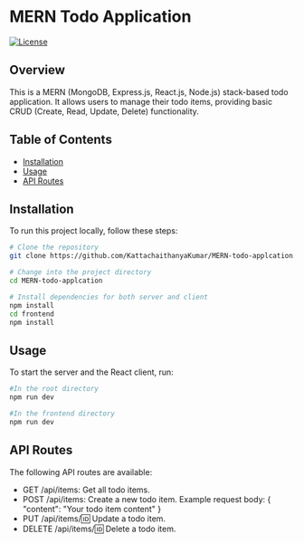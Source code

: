 # MERN Todo Application

[![License](https://img.shields.io/badge/license-MIT-blue.svg)](LICENSE)

## Overview

This is a MERN (MongoDB, Express.js, React.js, Node.js) stack-based todo application. It allows users to manage their todo items, providing basic CRUD (Create, Read, Update, Delete) functionality.

## Table of Contents

- [Installation](#installation)
- [Usage](#usage)
- [API Routes](#api-routes)

## Installation

To run this project locally, follow these steps:

```bash
# Clone the repository
git clone https://github.com/KattachaithanyaKumar/MERN-todo-applcation.git

# Change into the project directory
cd MERN-todo-applcation

# Install dependencies for both server and client
npm install
cd frontend
npm install
```

## Usage
To start the server and the React client, run:

```bash
#In the root directory
npm run dev

#In the frontend directory
npm run dev
```

## API Routes
The following API routes are available:

- GET /api/items: Get all todo items.
- POST /api/items: Create a new todo item.
Example request body: { "content": "Your todo item content" }
- PUT /api/items/:id: Update a todo item.
- DELETE /api/items/:id: Delete a todo item.


